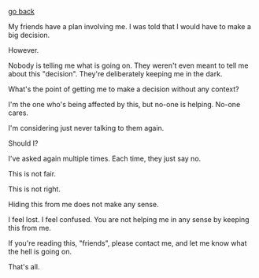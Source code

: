 
[go back](DailyNotes/DailyNotes.md)

My friends have a plan involving me. I was told that I would have to make a big decision.

However.

Nobody is telling me what is going on. They weren't even meant to tell me about this "decision". They're deliberately keeping me in the dark.

What's the point of getting me to make a decision without any context?

I'm the one who's being affected by this, but no-one is helping. No-one cares.

I'm considering just never talking to them again.

Should I?

I've asked again multiple times. Each time, they just say no.

This is not fair.

This is not right.

Hiding this from me does not make any sense.

I feel lost. I feel confused. You are not helping me in any sense by keeping this from me. 

If you're reading this, "friends", please contact me, and let me know what the hell is going on.

That's all.

